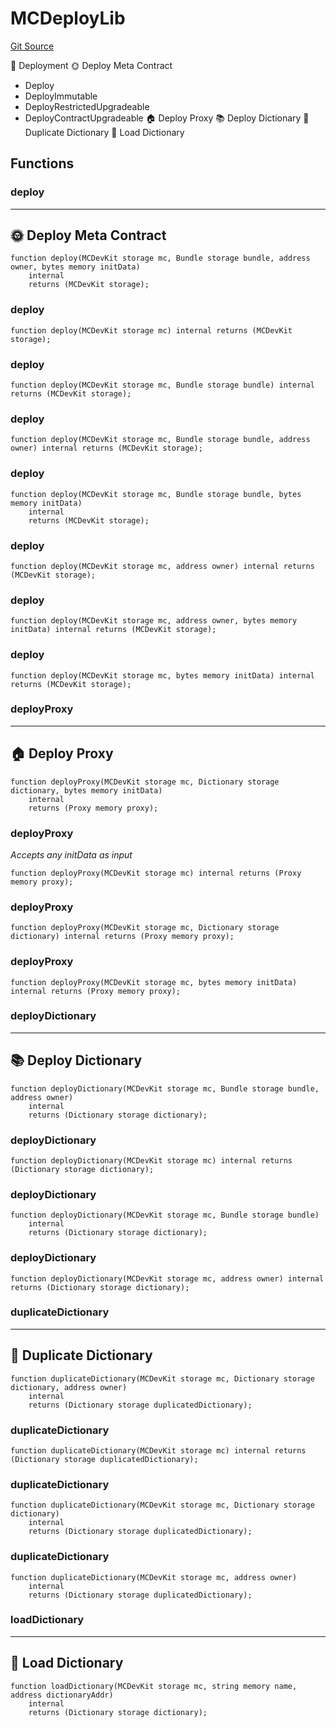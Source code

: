 # MCDeployLib
[Git Source](https://github.com/metacontract/mc/blob/8438d83ed04f942f1b69f22b0cb556723d88a8f9/resources/devkit/api-reference/utils/global/MCDeployLib.sol)

🚀 Deployment
🌞 Deploy Meta Contract
- Deploy
- DeployImmutable
- DeployRestrictedUpgradeable
- DeployContractUpgradeable
🏠 Deploy Proxy
📚 Deploy Dictionary
🔂 Duplicate Dictionary
💽 Load Dictionary


## Functions
### deploy

-----------------------------
🌞 Deploy Meta Contract
-------------------------------


```solidity
function deploy(MCDevKit storage mc, Bundle storage bundle, address owner, bytes memory initData)
    internal
    returns (MCDevKit storage);
```

### deploy


```solidity
function deploy(MCDevKit storage mc) internal returns (MCDevKit storage);
```

### deploy


```solidity
function deploy(MCDevKit storage mc, Bundle storage bundle) internal returns (MCDevKit storage);
```

### deploy


```solidity
function deploy(MCDevKit storage mc, Bundle storage bundle, address owner) internal returns (MCDevKit storage);
```

### deploy


```solidity
function deploy(MCDevKit storage mc, Bundle storage bundle, bytes memory initData)
    internal
    returns (MCDevKit storage);
```

### deploy


```solidity
function deploy(MCDevKit storage mc, address owner) internal returns (MCDevKit storage);
```

### deploy


```solidity
function deploy(MCDevKit storage mc, address owner, bytes memory initData) internal returns (MCDevKit storage);
```

### deploy


```solidity
function deploy(MCDevKit storage mc, bytes memory initData) internal returns (MCDevKit storage);
```

### deployProxy

---------------------
🏠 Deploy Proxy
-----------------------


```solidity
function deployProxy(MCDevKit storage mc, Dictionary storage dictionary, bytes memory initData)
    internal
    returns (Proxy memory proxy);
```

### deployProxy

*Accepts any initData as input*


```solidity
function deployProxy(MCDevKit storage mc) internal returns (Proxy memory proxy);
```

### deployProxy


```solidity
function deployProxy(MCDevKit storage mc, Dictionary storage dictionary) internal returns (Proxy memory proxy);
```

### deployProxy


```solidity
function deployProxy(MCDevKit storage mc, bytes memory initData) internal returns (Proxy memory proxy);
```

### deployDictionary

-------------------------
📚 Deploy Dictionary
---------------------------


```solidity
function deployDictionary(MCDevKit storage mc, Bundle storage bundle, address owner)
    internal
    returns (Dictionary storage dictionary);
```

### deployDictionary


```solidity
function deployDictionary(MCDevKit storage mc) internal returns (Dictionary storage dictionary);
```

### deployDictionary


```solidity
function deployDictionary(MCDevKit storage mc, Bundle storage bundle)
    internal
    returns (Dictionary storage dictionary);
```

### deployDictionary


```solidity
function deployDictionary(MCDevKit storage mc, address owner) internal returns (Dictionary storage dictionary);
```

### duplicateDictionary

----------------------------
🔂 Duplicate Dictionary
------------------------------


```solidity
function duplicateDictionary(MCDevKit storage mc, Dictionary storage dictionary, address owner)
    internal
    returns (Dictionary storage duplicatedDictionary);
```

### duplicateDictionary


```solidity
function duplicateDictionary(MCDevKit storage mc) internal returns (Dictionary storage duplicatedDictionary);
```

### duplicateDictionary


```solidity
function duplicateDictionary(MCDevKit storage mc, Dictionary storage dictionary)
    internal
    returns (Dictionary storage duplicatedDictionary);
```

### duplicateDictionary


```solidity
function duplicateDictionary(MCDevKit storage mc, address owner)
    internal
    returns (Dictionary storage duplicatedDictionary);
```

### loadDictionary

------------------------
💽 Load Dictionary
--------------------------


```solidity
function loadDictionary(MCDevKit storage mc, string memory name, address dictionaryAddr)
    internal
    returns (Dictionary storage dictionary);
```


